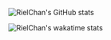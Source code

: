 ![RielChan's GitHub stats](https://github-readme-stats.vercel.app/api?username=RielChan)

![RielChan's wakatime stats](https://github-readme-stats.vercel.app/api/wakatime?username=@RielChan)

<!--
**RielChan/RielChan** is a ✨ _special_ ✨ repository because its `README.md` (this file) appears on your GitHub profile.

Here are some ideas to get you started:

- 🔭 I’m currently working on ...
- 🌱 I’m currently learning ...
- 👯 I’m looking to collaborate on ...
- 🤔 I’m looking for help with ...
- 💬 Ask me about ...
- 📫 How to reach me: ...
- 😄 Pronouns: ...
- ⚡ Fun fact: ...
-->
